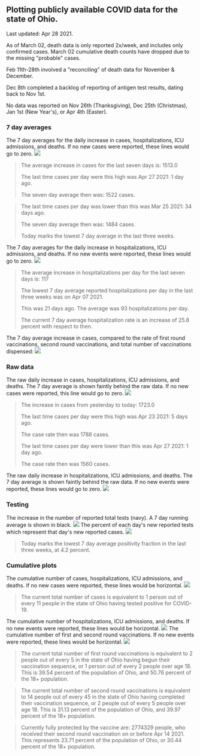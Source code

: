 ## Plotting publicly available COVID data for the state of Ohio. 

Last updated: Apr 28 2021. 

As of March 02, death data is only reported 2x/week, and includes only confirmed cases. March 02 cumulative death counts have dropped due to the missing "probable" cases.

Feb 11th-28th involved a "reconciling" of death data for November & December.

Dec 8th completed a backlog of reporting of antigen test results, dating back to Nov 1st.

No data was reported on Nov 26th (Thanksgiving), Dec 25th (Christmas), Jan 1st (New Year's), or Apr 4th (Easter).
### 7 day averages
The 7 day averages for the daily increase in cases, hospitalizations, ICU admissions, and deaths. If no new cases were reported, these lines would go to zero.
![](7dayaverage_cases.png)

>The average increase in cases for the last seven days is: 1513.0
>
>The last time cases per day were this high was Apr 27 2021: 1 day ago.
>
>The seven day average then was: 1522 cases.

>
>The last time cases per day was lower than this was Mar 25 2021: 34 days ago.
>
>The seven day average then was: 1484 cases.
>
>Today marks the lowest 7 day average in the last three weeks.

The 7 day averages for the daily increase in hospitalizations, ICU admissions, and deaths. If no new events were reported, these lines would go to zero.
![](7dayaverage_hospital.png)

>The average increase in hospitalizations per day for the last seven days is: 117
>
>The lowest 7 day average reported hospitalizations per day in the last three weeks was on Apr 07 2021.
>
>This was 21 days ago. The average was 93 hospitalizations per day.
>
>The current 7 day average hospitalization rate is an increase of 25.8 percent with respect to then.

The 7 day average increase in cases, compared to the rate of first round vaccinations, second round vaccinations, and total number of vaccinations dispensed:
![](DailyVaccinationsCases.png)

### Raw data
The raw daily increase in cases, hospitalizations, ICU admissions, and deaths. The 7 day average is shown faintly behind the raw data. If no new cases were reported, this line would go to zero.
![](DailyCases.png)

>The increase in cases from yesterday to today: 1723.0 
>
>The last time cases per day were this high was Apr 23 2021: 5 days ago. 
>
>The case rate then was 1788 cases.
>
>The last time cases per day were lower than this was Apr 27 2021: 1 day ago. 
>
>The case rate then was 1560 cases.

The raw daily increase in hospitalizations, ICU admissions, and deaths. The 7 day average is shown faintly behind the raw data. If no new events were reported, these lines would go to zero.
![](DailyHospitalizations.png)

### Testing

The increase in the number of reported total tests (navy). A 7 day running average is shown in black.
![](DailyTests.png)
The percent of each day's new reported tests which represent that day's new reported cases.
![](percentpositive_tests.png)

>Today marks the lowest 7 day average positivity fraction in the last three weeks, at 4.2 percent.

### Cumulative plots
The cumulative number of cases, hospitalizations, ICU admissions, and deaths. If no new cases were reported, these lines would be horizontal.
![](Cases.png)

>The current total number of cases is equivalent to 1 person out of every 11 people in the state of Ohio having tested positive for COVID-19.

The cumulative number of hospitalizations, ICU admissions, and deaths. If no new events were reported, these lines would be horizontal.
![](Hospitalizations.png)
The cumulative number of first and second round vaccinations. If no new events were reported, these lines would be horizontal.
![](Vaccinations.png)

>The current total number of first round vaccinations is equivalent to 2 people out of every 5 in the state of Ohio having begun their vaccination sequence, or 1 person out of every 2 people over age 18.
>This is 39.54 percent of the population of Ohio, and 50.76 percent of the 18+ population.

>The current total number of second round vaccinations is equivalent to 14 people out of every 45 in the state of Ohio having completed their vaccination sequence, or 2 people out of every 5 people over age 18. 
>This is 31.13 percent of the population of Ohio, and 39.97 percent of the 18+ population.

>Currently fully protected by the vaccine are: 2774329 people, who received their second round vaccination on or before Apr 14 2021.
>This represents 23.71 percent of the population of Ohio, or 30.44 percent of the 18+ population.

